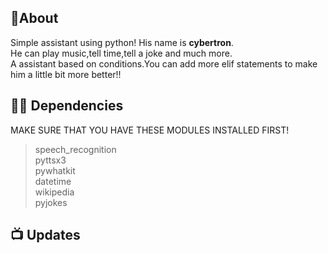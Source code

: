 ## 📝About
Simple assistant using python!
His name is <b>cybertron</b>.<br>
He can play music,tell time,tell a joke and much more.<br>
A assistant based on conditions.You can add more elif statements to make him a little bit more better!!


## 👨‍💻 Dependencies
MAKE SURE THAT YOU HAVE THESE MODULES INSTALLED FIRST!
> speech_recognition<br>
> pyttsx3<br>
> pywhatkit<br>
> datetime<br>
> wikipedia<br>
> pyjokes 


## 📺 Updates
